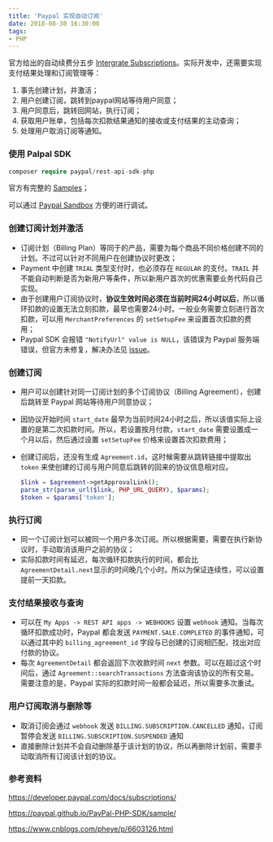 ```yaml
---
title: 'Paypal 实现自动订阅'
date: 2018-08-30 16:30:00
tags: 
- PHP
---
```



官方给出的自动续费分五步 [Intergrate Subscriptions](https://developer.paypal.com/docs/subscriptions/integrate/integrate-steps/)。实际开发中，还需要实现支付结果处理和订阅管理等：

1. 事先创建计划，并激活；
2. 用户创建订阅，跳转到paypal网站等待用户同意；
3. 用户同意后，跳转回网站，执行订阅；
4. 获取用户账单，包括每次扣款结果通知的接收或支付结果的主动查询；
5. 处理用户取消订阅等通知。



### 使用 Palpal SDK

``` php
composer require paypal/rest-api-sdk-php
```

官方有完整的 [Samples](https://paypal.github.io/PayPal-PHP-SDK/sample/#billing)；

可以通过 [Paypal Sandbox](https://www.sandbox.paypal.com/) 方便的进行调试。



### 创建订阅计划并激活

- 订阅计划（Billing Plan）等同于的产品，需要为每个商品不同价格创建不同的计划。不过可以针对不同用户在创建协议时更改；
- Payment 中创建 `TRIAL` 类型支付时，也必须存在 `REGULAR` 的支付。`TRAIL` 并不能自动判断是否为新用户等条件，所以新用户首次的优惠需要业务代码自己实现。
- 由于创建用户订阅协议时，**协议生效时间必须在当前时间24小时以后**，所以循环扣款的设置无法立刻扣款，最早也需要24小时。一般业务需要立刻进行首次扣款，可以用 `MerchantPreferences` 的 `setSetupFee` 来设置首次扣款的费用；
- Paypal SDK 会报错 `"NotifyUrl" value is NULL`，该错误为 Paypal 服务端错误，但官方未修复，解决办法见 [issue](https://github.com/paypal/PayPal-PHP-SDK/pull/1152/files)。



### 创建订阅

- 用户可以创建针对同一订阅计划的多个订阅协议（Billing Agreement），创建后跳转至 Paypal 网站等待用户同意协议；

- 因协议开始时间 `start_date` 最早为当前时间24小时之后，所以该值实际上设置的是第二次扣款时间。所以，若设置按月付款，`start_date` 需要设置成一个月以后，然后通过设置 `setSetupFee` 价格来设置首次扣款费用；

- 创建订阅后，还没有生成 `Agreement.id`，这时候需要从跳转链接中提取出 `token` 来使创建的订阅与用户同意后跳转的回来的协议信息相对应。

  ``` php
  $link = $agreement->getApprovalLink();
  parse_str(parse_url($link, PHP_URL_QUERY), $params);
  $token = $params['token'];
  ```



### 执行订阅

- 同一个订阅计划可以被同一个用户多次订阅。所以根据需要，需要在执行新协议时，手动取消该用户之前的协议；
- 实际扣款时间有延迟，每次循环扣款执行的时间，都会比`AgreementDetail.next`显示的时间晚几个小时。所以为保证连续性，可以设置提前一天扣款。



### 支付结果接收与查询

- 可以在 `My Apps -> REST API apps -> WEBHOOKS` 设置 `webhook` 通知。当每次循环扣款成功时，Paypal 都会发送 `PAYMENT.SALE.COMPLETED` 的事件通知，可以通过其中的 `billing_agreement_id` 字段与已创建的订阅相匹配，找出对应付款的协议。
- 每次 `AgreementDetail` 都会返回下次收款时间 `next` 参数。可以在超过这个时间后，通过 `Agreement::searchTransactions` 方法查询该协议的所有交易。需要注意的是，Paypal 实际的扣款时间一般都会延迟，所以需要多次重试。



### 用户订阅取消与删除等

- 取消订阅会通过 `webhook` 发送 `BILLING.SUBSCRIPTION.CANCELLED` 通知，订阅暂停会发送 `BILLING.SUBSCRIPTION.SUSPENDED` 通知
- 直接删除计划并不会自动删除基于该计划的协议，所以再删除计划前，需要手动取消所有订阅该计划的协议。



### 参考资料

<https://developer.paypal.com/docs/subscriptions/>

<https://paypal.github.io/PayPal-PHP-SDK/sample/>

<https://www.cnblogs.com/pheye/p/6603126.html>

<!--more-->